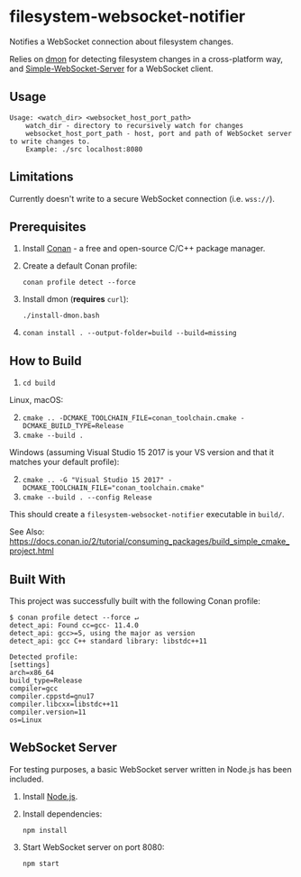 # filesystem-websocket-notifier

Notifies a WebSocket connection about filesystem changes.

Relies on [dmon](https://github.com/septag/dmon) for detecting filesystem changes in a cross-platform way, and [Simple-WebSocket-Server](https://gitlab.com/eidheim/Simple-WebSocket-Server) for a WebSocket client.


## Usage

```
Usage: <watch_dir> <websocket_host_port_path>
    watch_dir - directory to recursively watch for changes
    websocket_host_port_path - host, port and path of WebSocket server to write changes to.
    Example: ./src localhost:8080
```

## Limitations

Currently doesn't write to a secure WebSocket connection (i.e. `wss://`).

## Prerequisites

1. Install [Conan](https://conan.io/downloads) - a free and open-source C/C++ package manager.
2. Create a default Conan profile:

       conan profile detect --force

3. Install dmon (**requires** `curl`):

       ./install-dmon.bash

4. `conan install . --output-folder=build --build=missing`

## How to Build

1. `cd build`

Linux, macOS:

2. `cmake .. -DCMAKE_TOOLCHAIN_FILE=conan_toolchain.cmake -DCMAKE_BUILD_TYPE=Release`
3. `cmake --build .`

Windows (assuming Visual Studio 15 2017 is your VS version and that it matches your default profile):

2. `cmake .. -G "Visual Studio 15 2017" -DCMAKE_TOOLCHAIN_FILE="conan_toolchain.cmake"`
3. `cmake --build . --config Release`

This should create a `filesystem-websocket-notifier` executable in `build/`.

See Also:
https://docs.conan.io/2/tutorial/consuming_packages/build_simple_cmake_project.html

## Built With

This project was successfully built with the following Conan profile:

``` 
$ conan profile detect --force ↵
detect_api: Found cc=gcc- 11.4.0
detect_api: gcc>=5, using the major as version
detect_api: gcc C++ standard library: libstdc++11

Detected profile:
[settings]
arch=x86_64
build_type=Release
compiler=gcc
compiler.cppstd=gnu17
compiler.libcxx=libstdc++11
compiler.version=11
os=Linux
```

## WebSocket Server

For testing purposes, a basic WebSocket server written in Node.js has been included.

1. Install [Node.js](https://nodejs.org/en).
2. Install dependencies:

       npm install

3. Start WebSocket server on port 8080:

       npm start
